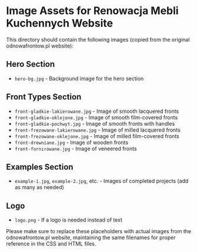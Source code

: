# Image Assets for Renowacja Mebli Kuchennych Website

This directory should contain the following images (copied from the original odnowafrontow.pl website):

## Hero Section
- `hero-bg.jpg` - Background image for the hero section

## Front Types Section
- `front-gladkie-lakierowane.jpg` - Image of smooth lacquered fronts
- `front-gladkie-oklejone.jpg` - Image of smooth film-covered fronts
- `front-gladkie-pochwyt.jpg` - Image of smooth fronts with handles
- `front-frezowane-lakierowane.jpg` - Image of milled lacquered fronts
- `front-frezowane-oklejone.jpg` - Image of milled film-covered fronts
- `front-drewniane.jpg` - Image of wooden fronts
- `front-fornirowane.jpg` - Image of veneered fronts

## Examples Section
- `example-1.jpg`, `example-2.jpg`, etc. - Images of completed projects (add as many as needed)

## Logo
- `logo.png` - If a logo is needed instead of text

Please make sure to replace these placeholders with actual images from the odnowafrontow.pl website, maintaining the same filenames for proper reference in the CSS and HTML files. 
